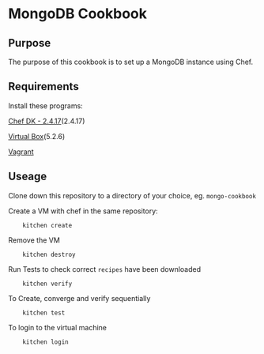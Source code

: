 # MongoDB Cookbook

## Purpose
The purpose of this cookbook is to set up a MongoDB instance using Chef.

## Requirements

Install these programs:

[Chef DK - 2.4.17](https://downloads.chef.io/chefdk)(2.4.17)

[Virtual Box](https://www.virtualbox.org/wiki/Downloads)(5.2.6)

[Vagrant](https://www.vagrantup.com/downloads.html)

## Useage

Clone down this repository to a directory of your choice, eg. `mongo-cookbook`

Create a VM with chef in the same repository:

		kitchen create
		
Remove the VM

		kitchen destroy
		
Run Tests to check correct `recipes` have been downloaded

		kitchen verify
		
To Create, converge and verify sequentially

		kitchen test
		

To login to the virtual machine

		kitchen login



